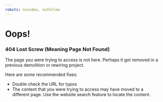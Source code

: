 ```yaml
---
robots: noindex, nofollow
---
```


# Oops!

### 404 Lost Screw (Meaning Page Not Found)

The page you were trying to access is not here. Perhaps it got removed in a previous 
demolition or rewiring project.

Here are some recommended fixes:

* Double check the URL for typos
* The content that you were trying to access may have moved to a different page. Use the website 
search feature to locate the content.

